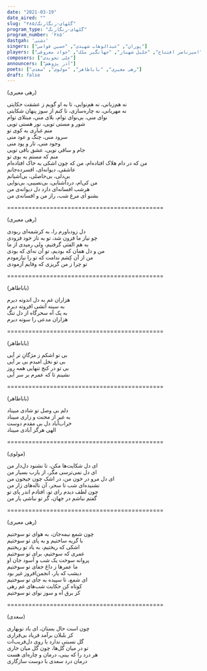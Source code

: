```yaml
---
date: "2021-03-19"
date_aired: ""
slug: "گلهای-رنگارنگ/۳۸۵"
program_type: "گلهای-رنگارنگ"
program_number: '۳۸۵'
dastgah: 'دشتی'
singers: ["پوران", "عبدالوهاب شهیدی", "حسین قوامی"]
players: ["امیرناصر افتتاح", "جلیل شهناز", "جهانگیر ملک", "جواد معروفی"]
composers: ["علی تجویدی"]
announcers: ["آذر پژوهش"]
poets: ["رهی معیری", "باباطاهر", "مولوی", "سعدی"]
draft: false
---
```


(رهی معیری)  

نه هم‌زبانی، نه هم‌نوایی، تا به او گویم ز عشقت حکایتی  
نه مهربانی، نه چاره‌سازی، تا کنم از سوز پنهان شکایتی  
نوای منی، بی‌نوای توام، بلای منی، مبتلای توام  
شور و مستی تویی، نور هستی تویی  
منم غباری به کوی تو  
سرود منی، چنگ و عود منی  
وجود منی، تار و پود منی  
جام و ساقی تویی، عشق باقی تویی  
منم که مستم به بوی تو  
من که در دام هلاک افتاده‌ام، من که چون اشکی به خاک افتاده‌ام  
عاشقی، دیوانه‌ای، افسرده‌جانم  
بی‌دلی، بی‌حاصلی، بی‌آشیانم  
من کی‌ام، دردآشنایی، بی‌نصیبی، بی‌نوایی  
هرشب افسانه‌ای دارد دل دیوانه‌ی من  
بشنو ای مرغ شب، راز من و افسانه‌ی من  

============================================  

(رهی معیری)  

دل زودباورم را، به کرشمه‌ای ربودی  
چو نیاز ما فزون شد، تو به ناز خود فزودی  
به هم الفتی گرفتیم، ولی رمیدی از ما  
من و دل همان که بودیم، تو آن نه‌ای که بودی  
من از آن کِشم ندامت که تو را نیازمودم  
تو چرا ز من گریزی که وفایم آزمودی  

============================================  

(باباطاهر)  

هزاران غم به دل اندوته دیرم  
به سینه آتشی افروته دیرم  
به یک آه سحرگاه از دل تنگ  
هزاران مدعی را سوته دیرم  

============================================  

(باباطاهر)  

بی تو اشکم ز مژگانِ تر آیی  
بی تو نخل امیدم بی بر آیی  
بی تو در کنج تنهایی همه روز  
نشینم تا که عمرم بر سر آیی  

============================================  

(باباطاهر)  

دلم بی وصل تو شادی مبیناد  
به غیر از محنت و زاری مبیناد  
خراب‌آباد دل بی مقدم دوست  
الهی هرگز آبادی مبیناد  

============================================  

(مولوی)  

ای دل شکایت‌ها مکن، تا نشنود دل‌دار من  
ای دل نمی‌ترسی مگر، از یارب بسیار من  
ای دل مرو در خون من، در اشک چون جیحون من  
نشنیده‌ای شب تا سحر، آن ناله‌های زار من  
چون لطف دیدم رای تو، افتادم اندر پای تو  
گفتم نباشم در جهان، گر تو نباشی یار من  

============================================  

(رهی معیری)  

چون شمع نیمه‌جان، به هوای تو سوختیم  
با گریه ساختیم و به پای تو سوختیم  
اشکی که ریختیم، به یاد تو ریختیم  
عمری که سوختیم، برای تو سوختیم  
پروانه سوخت یک شب و آسود جان او  
ما عمرها ز داغ جفای تو سوختیم  
دیشب که یار، انجمن‌افروز غیر بود  
ای شمع، تا سپیده به جای تو سوختیم  
کوتاه کن حکایت شب‌های غم رهی  
کز برق آه و سوز نوای تو سوختیم  

============================================  

(سعدی)  

چون است حال بستان، ای باد نوبهاری  
کز بلبلان برآمد فریاد بی‌قراری  
گل نسبتی ندارد با روی دل‌فریب‌ات  
تو در میان گل‌ها، چون گل میان خاری  
هر درد را که بینی، درمان و چاره‌ای هست  
درمان درد سعدی با دوست سازگاری  
